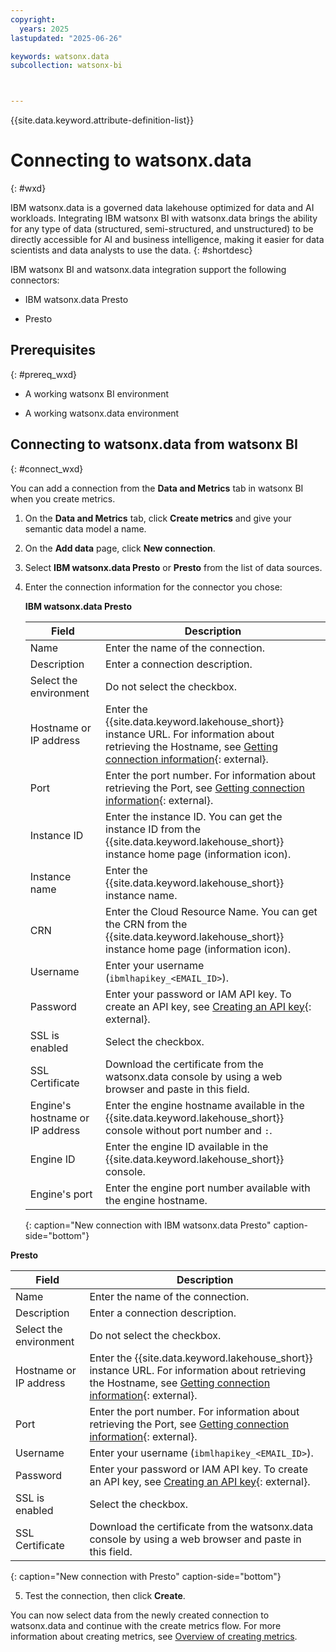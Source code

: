 ```yaml
---
copyright:
  years: 2025
lastupdated: "2025-06-26"

keywords: watsonx.data
subcollection: watsonx-bi



---
```


 {{site.data.keyword.attribute-definition-list}}


# Connecting to watsonx.data
{: #wxd}

IBM watsonx.data is a governed data lakehouse optimized for data and AI workloads. Integrating IBM watsonx BI with watsonx.data brings the ability for any type of data (structured, semi-structured, and unstructured) to be directly accessible for AI and business intelligence, making it easier for data scientists and data analysts to use the data. {: #shortdesc}

IBM watsonx BI and watsonx.data integration support the following connectors:

- IBM watsonx.data Presto

- Presto

## Prerequisites
{: #prereq_wxd}

- A working watsonx BI environment

- A working watsonx.data environment

## Connecting to watsonx.data from watsonx BI
{: #connect_wxd}

You can add a connection from the **Data and Metrics** tab in watsonx BI when you create metrics.

1. On the **Data and Metrics** tab, click **Create metrics** and give your semantic data model a name.

2. On the **Add data** page, click **New connection**. 

3. Select **IBM watsonx.data Presto** or **Presto** from the list of data sources. 

4. Enter the connection information for the connector you chose:

   **IBM watsonx.data Presto**


   | Field | Description |
   |-------|-------------|
   | Name | Enter the name of the connection. |
   | Description | Enter a connection description. |
   | Select the environment | Do not select the checkbox. |
   | Hostname or IP address | Enter the {{site.data.keyword.lakehouse_short}} instance URL. For information about retrieving the Hostname, see [Getting connection information](https://cloud.ibm.com/docs/watsonxdata?topic=watsonxdata-get_connection){: external}. |
   | Port | Enter the port number. For information about retrieving the Port, see [Getting connection information](https://cloud.ibm.com/docs/watsonxdata?topic=watsonxdata-get_connection){: external}. |
   | Instance ID | Enter the instance ID. You can get the instance ID from the {{site.data.keyword.lakehouse_short}} instance home page (information icon). |
   | Instance name | Enter the {{site.data.keyword.lakehouse_short}} instance name. |
   | CRN | Enter the Cloud Resource Name. You can get the CRN from the {{site.data.keyword.lakehouse_short}} instance home page (information icon). |
   | Username | Enter your username (`ibmlhapikey_<EMAIL_ID>`). |
   | Password | Enter your password or IAM API key. To create an API key, see [Creating an API key](https://cloud.ibm.com/docs/account?topic=account-userapikey&interface=ui#create_user_key){: external}. |
   | SSL is enabled | Select the checkbox. |
   | SSL Certificate | Download the certificate from the watsonx.data console by using a web browser and paste in this field. |
   | Engine's hostname or IP address | Enter the engine hostname available in the {{site.data.keyword.lakehouse_short}} console without port number and `:`. |
   | Engine ID | Enter the engine ID available in the {{site.data.keyword.lakehouse_short}} console. |
   | Engine's port | Enter the engine port number available with the engine hostname. |
   {: caption="New connection with IBM watsonx.data Presto" caption-side="bottom"}


  **Presto**

   | Field | Description |
   |-------|-------------|
   | Name | Enter the name of the connection. |
   | Description | Enter a connection description. |
   | Select the environment | Do not select the checkbox. |
   | Hostname or IP address | Enter the {{site.data.keyword.lakehouse_short}} instance URL. For information about retrieving the Hostname, see [Getting connection information](https://cloud.ibm.com/docs/watsonxdata?topic=watsonxdata-get_connection){: external}. |
   | Port | Enter the port number. For information about retrieving the Port, see [Getting connection information](https://cloud.ibm.com/docs/watsonxdata?topic=watsonxdata-get_connection){: external}. |
   | Username | Enter your username (`ibmlhapikey_<EMAIL_ID>`). |
   | Password | Enter your password or IAM API key. To create an API key, see [Creating an API key](https://cloud.ibm.com/docs/account?topic=account-userapikey&interface=ui#create_user_key){: external}. |
   | SSL is enabled | Select the checkbox. |
   | SSL Certificate | Download the certificate from the watsonx.data console by using a web browser and paste in this field. |
   {: caption="New connection with Presto" caption-side="bottom"}


5. Test the connection, then click **Create**.

You can now select data from the newly created connection to watsonx.data and continue with the create metrics flow. For more information about creating metrics, see [Overview of creating metrics](/docs/watsonx-bi?topic=watsonx-bi-overview_metrics). 
